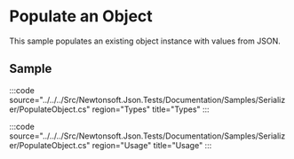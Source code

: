 ﻿# Populate an Object

This sample populates an existing object instance with values from JSON. 

## Sample

:::code source="../../../Src/Newtonsoft.Json.Tests/Documentation/Samples/Serializer/PopulateObject.cs" region="Types" title="Types" :::

:::code source="../../../Src/Newtonsoft.Json.Tests/Documentation/Samples/Serializer/PopulateObject.cs" region="Usage" title="Usage" :::
